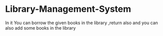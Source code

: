 # Library-Management-System
In it You can borrow the given books in the library ,return also and you can also add some books in the library
